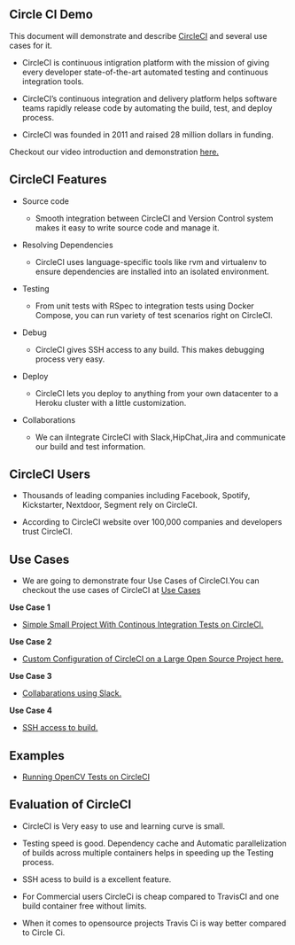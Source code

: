 ## Circle CI Demo

This document will demonstrate and describe [CircleCI](https://circleci.com/) and several use cases for it.

* CircleCI is continuous intigration platform with the mission of giving every developer state-of-the-art automated testing and continuous integration tools.

* CircleCI’s continuous integration and delivery platform helps software teams rapidly release code  by automating the build, test, and deploy process.


* CircleCI was founded in 2011 and  raised 28 million dollars in funding.

Checkout our video introduction and demonstration [here.](https://youtu.be/93TZA3iGUqI)

## CircleCI Features

* Source code 
   * Smooth integration between CircleCI and Version Control system makes it easy to write source code and manage it.

* Resolving Dependencies
   * CircleCI uses language-specific tools like rvm and virtualenv to ensure dependencies are installed into an isolated environment.

* Testing
   * From unit tests with RSpec to integration tests using Docker Compose, you can run  variety of test scenarios right on CircleCI.

* Debug
   * CircleCI gives SSH access to any build. This makes debugging process very easy.

* Deploy
   * CircleCI lets you deploy to anything from your own datacenter to a Heroku cluster with a little customization.

* Collaborations
   * We can iIntegrate CircleCI with Slack,HipChat,Jira and communicate our build and test information. 

## CircleCI Users

* Thousands of leading companies including Facebook, Spotify, Kickstarter, Nextdoor, Segment  rely on CircleCI.

* According to CircleCI website over 100,000 companies and developers trust CircleCI.

## Use Cases

* We are going to demonstrate four Use Cases of CircleCI.You can checkout the use cases of CircleCI at [Use Cases](https://github.com/YSU-CSIS-SE/csci-5802-tooldemo-circleci/blob/master/UseCases.md)

**Use Case 1**

* [Simple Small Project With Continous Integration Tests on CircleCI.](simple-small-project)

**Use Case 2**

* [Custom Configuration of CircleCI on a Large Open Source Project here.](open-source-project)

**Use Case 3**

* [Collabarations using Slack.](slack-collab)

**Use Case 4**

* [SSH access to build.](ssh-access)

## Examples

* [Running OpenCV Tests on CircleCI](opencv-on-circleci)

## Evaluation of CircleCI

* CircleCI is Very easy to use and learning curve is small.

* Testing speed is good. Dependency cache and Automatic parallelization of builds across multiple containers helps in speeding up the Testing process.

* SSH acess to build is a excellent feature.

* For Commercial users CircleCi is cheap compared to TravisCI and one build container free without limits.

* When it comes to opensource projects Travis Ci is way better compared to Circle Ci.


